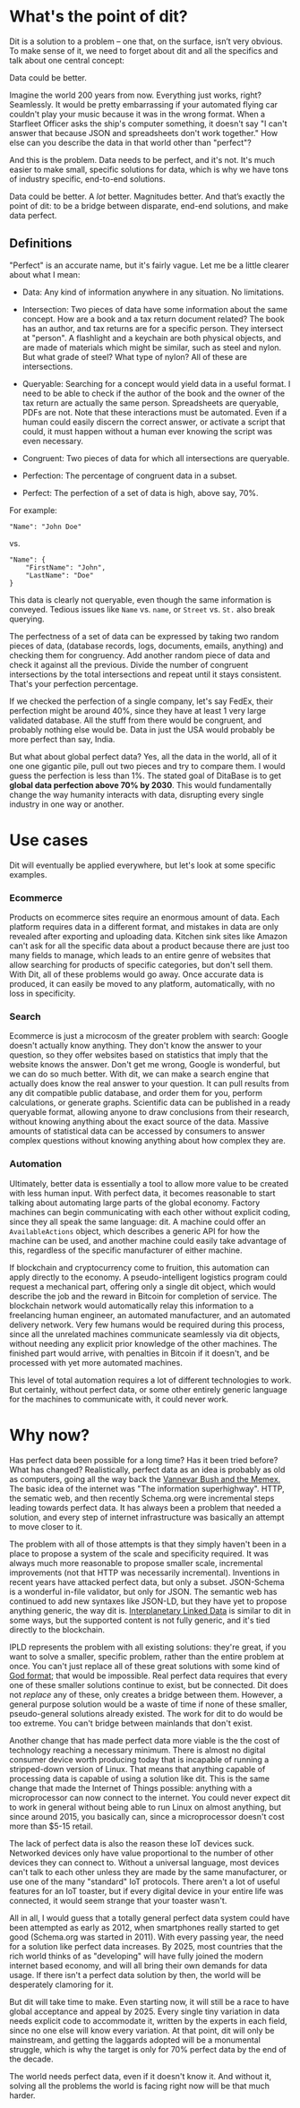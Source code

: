 # What's the point of dit?

Dit is a solution to a problem – one that, on the surface, isn’t very obvious. To make sense of it, we need to forget about dit and all the specifics and talk about one central concept:

Data could be better.

Imagine the world 200 years from now. Everything just works, right? Seamlessly. It would be pretty embarrassing if your automated flying car couldn't play your music because it was in the wrong format. When a Starfleet Officer asks the ship's computer something, it doesn't say "I can't answer that because JSON and spreadsheets don't work together." How else can you describe the data in that world other than "perfect"?

And this is the problem. Data needs to be perfect, and it's not. It's much easier to make small, specific solutions for data, which is why we have tons of industry specific, end-to-end solutions.

Data could be better. A *lot* better. Magnitudes better. And that’s exactly the point of dit: to be a bridge between disparate, end-end solutions, and make data perfect.

## Definitions
"Perfect" is an accurate name, but it's fairly vague. Let me be a little clearer about what I mean:
* Data: Any kind of information anywhere in any situation. No limitations.

* Intersection: Two pieces of data have some information about the same concept. How are a book and a tax return document related? The book has an author, and tax returns are for a specific person. They intersect at "person". A flashlight and a keychain are both physical objects, and are made of materials which might be similar, such as steel and nylon. But what grade of steel? What type of nylon? All of these are intersections.

* Queryable: Searching for a concept would yield data in a useful format. I need to be able to check if the author of the book and the owner of the tax return are actually the same person. Spreadsheets are queryable, PDFs are not. Note that these interactions must be automated. Even if a human could easily discern the correct answer, or activate a script that could, it must happen without a human ever knowing the script was even necessary.

* Congruent: Two pieces of data for which all intersections are queryable.

* Perfection: The percentage of congruent data in a subset.

* Perfect: The perfection of a set of data is high, above say, 70%.

For example:

    "Name": "John Doe"

vs.

    "Name": {
        "FirstName": "John",
        "LastName": "Doe"
    }

This data is clearly not queryable, even though the same information is conveyed. Tedious issues like `Name` vs. `name`, or `Street` vs. `St.` also break querying.

The perfectness of a set of data can be expressed by taking two random pieces of data, (database records, logs, documents, emails, anything) and checking them for congruency. Add another random piece of data and check it against all the previous. Divide the number of congruent intersections by the total intersections and repeat until it stays consistent. That's your perfection percentage.

If we checked the perfection of a single company, let's say FedEx, their perfection might be around 40%, since they have at least 1 very large validated database. All the stuff from there would be congruent, and probably nothing else would be. Data in just the USA would probably be more perfect than say, India.

But what about global perfect data? Yes, all the data in the world, all of it one one gigantic pile, pull out two pieces and try to compare them. I would guess the perfection is less than 1%. The stated goal of DitaBase is to get **global data perfection above 70% by 2030**. This would fundamentally change the way humanity interacts with data, disrupting every single industry in one way or another.

# Use cases

Dit will eventually be applied everywhere, but let's look at some specific examples.

### Ecommerce
Products on ecommerce sites require an enormous amount of data. Each platform requires data in a different format, and mistakes in data are only revealed after exporting and uploading data. Kitchen sink sites like Amazon can't ask for all the specific data about a product because there are just too many fields to manage, which leads to an entire genre of websites that allow searching for products of specific categories, but don't sell them. With Dit, all of these problems would go away. Once accurate data is produced, it can easily be moved to any platform, automatically, with no loss in specificity.

### Search
Ecommerce is just a microcosm of the greater problem with search: Google doesn't actually know anything. They don't know the answer to your question, so they offer websites based on statistics that imply that the website knows the answer. Don't get me wrong, Google is wonderful, but we can do so much better. With dit, we can make a search engine that actually does know the real answer to your question. It can pull results from any dit compatible public database, and order them for you, perform calculations, or generate graphs. Scientific data can be published in a ready queryable format, allowing anyone to draw conclusions from their research, without knowing anything about the exact source of the data. Massive amounts of statistical data can be accessed by consumers to answer complex questions without knowing anything about how complex they are.

### Automation
Ultimately, better data is essentially a tool to allow more value to be created with less human input. With perfect data, it becomes reasonable to start talking about automating large parts of the global economy. Factory machines can begin communicating with each other without explicit coding, since they all speak the same language: dit. A machine could offer an `AvailableActions` object, which describes a generic API for how the machine can be used, and another machine could easily take advantage of this, regardless of the specific manufacturer of either machine.

If blockchain and cryptocurrency come to fruition, this automation can apply directly to the economy. A pseudo-intelligent logistics program could request a mechanical part, offering only a single dit object, which would describe the job and the reward in Bitcoin for completion of service. The blockchain network would automatically relay this information to a freelancing human engineer, an automated manufacturer, and an automated delivery network. Very few humans would be required during this process, since all the unrelated machines communicate seamlessly via dit objects, without needing any explicit prior knowledge of the other machines. The finished part would arrive, with penalties in Bitcoin if it doesn't, and be processed with yet more automated machines.

This level of total automation requires a lot of different technologies to work. But certainly, without perfect data, or some other entirely generic language for the machines to communicate with, it could never work.

# Why now?

Has perfect data been possible for a long time? Has it been tried before? What has changed? Realistically, perfect data as an idea is probably as old as computers, going all the way back the [Vannevar Bush and the Memex.](https://en.wikipedia.org/wiki/Memex) The basic idea of the internet was "The information superhighway". HTTP, the sematic web, and then recently Schema.org were incremental steps leading towards perfect data. It has always been a problem that needed a solution, and every step of internet infrastructure was basically an attempt to move closer to it.

The problem with all of those attempts is that they simply haven't been in a place to propose a system of the scale and specificity required. It was always much more reasonable to propose smaller scale, incremental improvements (not that HTTP was necessarily incremental). Inventions in recent years have attacked perfect data, but only a subset. JSON-Schema is a wonderful in-file validator, but only for JSON. The semantic web has continued to add new syntaxes like JSON-LD, but they have yet to propose anything generic, the way dit is. [Interplanetary Linked Data](https://ipld.io/) is similar to dit in some ways, but the supported content is not fully generic, and it's tied directly to the blockchain.

IPLD represents the problem with all existing solutions: they're great, if you want to solve a smaller, specific problem, rather than the entire problem at once. You can't just replace all of these great solutions with some kind of [God format](https://xkcd.com/927/); that would be impossible. Real perfect data requires that every one of these smaller solutions continue to exist, but be connected. Dit does not *replace* any of these, only creates a bridge between them. However, a general purpose solution would be a waste of time if none of these smaller, pseudo-general solutions already existed. The work for dit to do would be too extreme. You can't bridge between mainlands that don't exist.

Another change that has made perfect data more viable is the the cost of technology reaching a necessary minimum. There is almost no digital consumer device worth producing today that is incapable of running a stripped-down version of Linux. That means that anything capable of processing data is capable of using a solution like dit. This is the same change that made the Internet of Things possible: anything with a microprocessor can now connect to the internet. You could never expect dit to work in general without being able to run Linux on almost anything, but since around 2015, you basically can, since a microprocessor doesn't cost more than $5-15 retail.

The lack of perfect data is also the reason these IoT devices suck. Networked devices only have value proportional to the number of other devices they can connect to. Without a universal language, most devices can't talk to each other unless they are made by the same manufacturer, or use one of the many "standard" IoT protocols. There aren't a lot of useful features for an IoT toaster, but if every digital device in your entire life was connected, it would seem strange that your toaster wasn't.

All in all, I would guess that a totally general perfect data system could have been attempted as early as 2012, when smartphones really started to get good (Schema.org was started in 2011). With every passing year, the need for a solution like perfect data increases. By 2025, most countries that the rich world thinks of as "developing" will have fully joined the modern internet based economy, and will all bring their own demands for data usage. If there isn't a perfect data solution by then, the world will be desperately clamoring for it.

But dit will take time to make. Even starting now, it will still be a race to have global acceptance and appeal by 2025. Every single tiny variation in data needs explicit code to accommodate it, written by the experts in each field, since no one else will know every variation. At that point, dit will only be mainstream, and getting the laggards adopted will be a monumental struggle, which is why the target is only for 70% perfect data by the end of the decade.

The world needs perfect data, even if it doesn't know it. And without it, solving all the problems the world is facing right now will be that much harder.